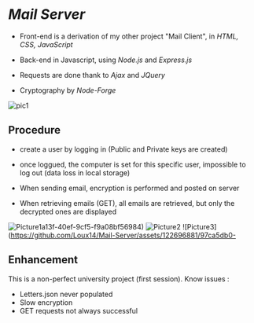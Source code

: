 # ***Mail Server***



* Front-end is a derivation of my other project "Mail Client", in *HTML, CSS, JavaScript*
* Back-end in Javascript, using *Node.js* and *Express.js*
* Requests are done thank to *Ajax* and *JQuery*

* Cryptography by *Node-Forge*

![pic1](https://github.com/Loux14/Mail-Server/assets/122696881/a29b2c37-c300-409f-b199-49e0e785cfa0)




## Procedure

* create a user by logging in (Public and Private keys are created)
* once loggued, the computer is set for this specific user, impossible to log out (data loss in local storage)

* When sending email, encryption is performed and posted on server
* When retrieving emails (GET), all emails are retrieved, but only the decrypted ones are displayed


![Picture1](https://github.com/Loux14/Mail-Server/assets/122696881/2b505f5d-8237-43a2-b1ab-666310e26f40)a13f-40ef-9cf5-f9a08bf56984)
![Picture2](https://github.com/Loux14/Mail-Server/assets/122696881/b88558c4-10fc-4d95-9077-c94907cc2117)
![Picture3](https://github.com/Loux14/Mail-Server/assets/122696881/97ca5db0-


## Enhancement

This is a non-perfect university project (first session). 
Know issues :
* Letters.json never populated
* Slow encryption
* GET requests not always successful





